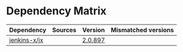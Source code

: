 # Dependency Matrix

Dependency | Sources | Version | Mismatched versions
---------- | ------- | ------- | -------------------
[jenkins-x/jx](https://github.com/jenkins-x/jx.git) |  | [2.0.897](https://github.com/jenkins-x/jx/releases/tag/v2.0.897) | 
